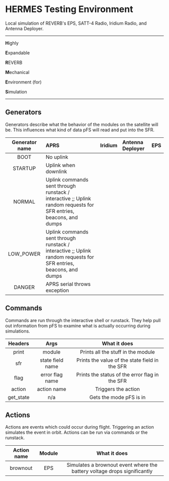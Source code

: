 # HERMES Testing Environment
Local simulation of REVERB's EPS, SATT-4 Radio, Iridium Radio, and Antenna Deployer.

---
<b>H</b>ighly

<b>E</b>xpandable

<b>R</b>EVERB

<b>M</b>echanical

<b>E</b>nvironment (for)

<b>S</b>imulation

---

## Generators
Generators describe what the behavior of the modules on the satellite will be. This influences what kind of data pFS will read and put into the SFR. 

| Generator name | APRS |  Iridium | Antenna Deployer | EPS |
|:----------:|:-------------|:------|:------|:------|
| BOOT | No uplink |  |  | | 
| STARTUP | Uplink when downlink |  |  | | 
| NORMAL | Uplink commands sent through runstack / interactive ;; Uplink random requests for SFR entries, beacons, and dumps |  |  | | 
| LOW_POWER | Uplink commands sent through runstack / interactive ;; Uplink random requests for SFR entries, beacons, and dumps |  |  | | 
| DANGER | APRS serial throws exception |  |  | | 


## Commands
Commands are run through the interactive shell or runstack. They help pull out information from pFS to examine what is actually occurring during simulations. 

| Headers   |      Args      |  What it does |
|:----------:|:-------------:|:------:|
| print | module | Prints all the stuff in the module |
| sfr | state field name | Prints the value of the state field in the SFR |
| flag | error flag name | Prints the status of the error flag in the SFR | 
| action | action name | Triggers the action |
| get_state | n/a | Gets the mode pFS is in |

## Actions
Actions are events which could occur during flight. Triggering an action simulates the event in orbit. Actions can be run via commands or the runstack.

| Action name   |      Module      |  What it does |
|:----------:|:-------------:|:------:|
| brownout | EPS | Simulates a brownout event where the battery voltage drops significantly |




